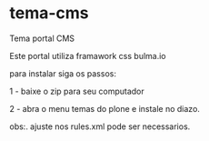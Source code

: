# tema-cms
Tema portal CMS

Este portal utiliza framawork css bulma.io


para instalar siga os passos:

1 - baixe o zip para seu computador

2 - abra o menu temas do plone e instale no diazo.

obs:. ajuste nos rules.xml pode ser necessarios.
